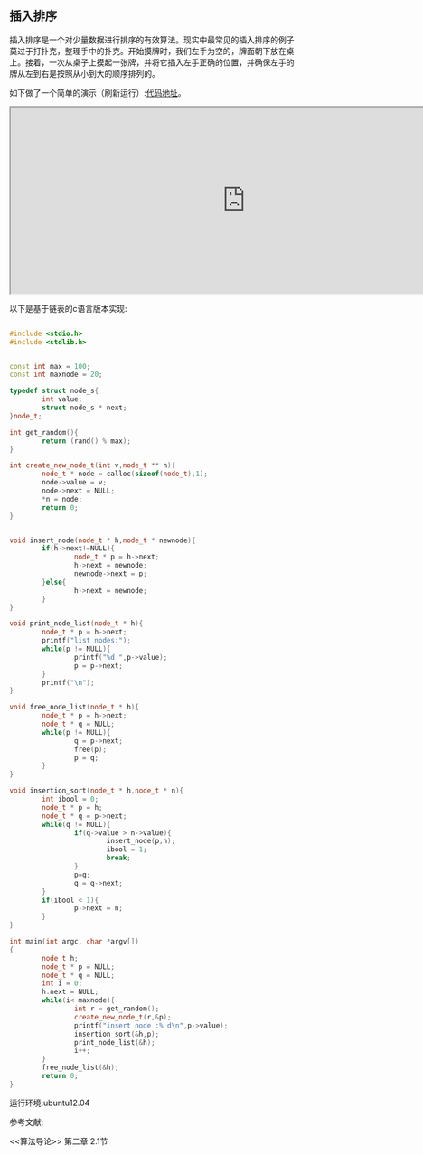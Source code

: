 ## 插入排序 ##

插入排序是一个对少量数据进行排序的有效算法。现实中最常见的插入排序的例子莫过于打扑克，整理手中的扑克。开始摸牌时，我们左手为空的，牌面朝下放在桌上。接着，一次从桌子上摸起一张牌，并将它插入左手正确的位置，并确保左手的牌从左到右是按照从小到大的顺序排列的。


如下做了一个简单的演示（刷新运行）:[代码地址](https://github.com/minstrelboy/BlogCode/tree/master/typescript/insertion-sort)。
<iframe width="830" height="330" src="https://minstrelboy.github.io/demo/demo/insertion-sort/index.html"></iframe>

以下是基于链表的c语言版本实现:

```cpp

#include <stdio.h>
#include <stdlib.h>


const int max = 100;
const int maxnode = 20;

typedef struct node_s{
        int value;
        struct node_s * next;
}node_t;

int get_random(){
        return (rand() % max);
}

int create_new_node_t(int v,node_t ** n){
        node_t * node = calloc(sizeof(node_t),1);
        node->value = v;
        node->next = NULL;
        *n = node;
        return 0;
}


void insert_node(node_t * h,node_t * newnode){
        if(h->next!=NULL){
                node_t * p = h->next;
                h->next = newnode;
                newnode->next = p;
        }else{
                h->next = newnode;
        }
}

void print_node_list(node_t * h){
        node_t * p = h->next;
        printf("list nodes:");
        while(p != NULL){
                printf("%d ",p->value);
                p = p->next;
        }
        printf("\n");
}

void free_node_list(node_t * h){
        node_t * p = h->next;
        node_t * q = NULL;
        while(p != NULL){
                q = p->next;
                free(p);
                p = q;
        }
}

void insertion_sort(node_t * h,node_t * n){
        int ibool = 0;
        node_t * p = h;
        node_t * q = p->next;
        while(q != NULL){
                if(q->value > n->value){
                        insert_node(p,n);
                        ibool = 1;
                        break;
                }
                p=q;
                q = q->next;
        }
        if(ibool < 1){
                p->next = n;
        }
}

int main(int argc, char *argv[])
{
        node_t h;
        node_t * p = NULL;
        node_t * q = NULL;
        int i = 0;
        h.next = NULL;
        while(i< maxnode){
                int r = get_random();
                create_new_node_t(r,&p);
                printf("insert node :% d\n",p->value);
                insertion_sort(&h,p);
                print_node_list(&h);
                i++;
        }
        free_node_list(&h);
        return 0;
}


```


运行环境:ubuntu12.04

参考文献:

<<算法导论>> 第二章 2.1节


